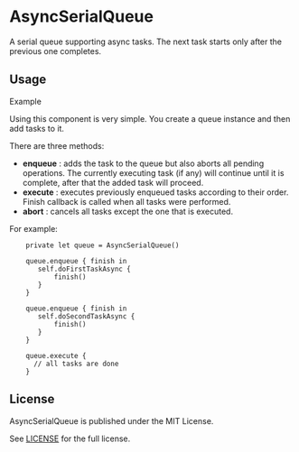 # AsyncSerialQueue
A serial queue supporting async tasks. The next task starts only after the previous one completes.
## Usage
Example 

Using this component is very simple. You create a queue instance and then add tasks to it.

There are three methods:

- **enqueue** : adds the task to the queue but also aborts all pending operations. The currently executing task (if any) will continue until it is complete, after that the added task will proceed.
- **execute** : executes previously enqueued tasks according to their order. Finish callback is called when all tasks were performed.
- **abort** : cancels all tasks except the one that is executed.

For example:

```
    private let queue = AsyncSerialQueue()
    
    queue.enqueue { finish in
       self.doFirstTaskAsync {
           finish()
       }
    }
    
    queue.enqueue { finish in
       self.doSecondTaskAsync {
           finish()
       }
    }   
    
    queue.execute {
      // all tasks are done
    }    
```

## License

AsyncSerialQueue is published under the MIT License.

See [LICENSE](https://github.com/denis-sancov/AsyncSerialQueue/blob/master/LICENSE) for the full license.
